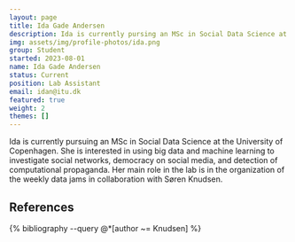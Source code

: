 ```yaml
---
layout: page
title: Ida Gade Andersen
description: Ida is currently pursing an MSc in Social Data Science at the University of Copenhagen after having completed her BSc in Digital Design and Interactive Technologies at ITU. Her main role in the lab is in the organization of the weekly data jams in collaboration with Søren Knudsen.
img: assets/img/profile-photos/ida.png
group: Student
started: 2023-08-01
name: Ida Gade Andersen
status: Current
position: Lab Assistant
email: idan@itu.dk
featured: true
weight: 2
themes: []
---
```


Ida is currently pursuing an MSc in Social Data Science at the University of Copenhagen. She is interested in using big data and machine learning to investigate social networks, democracy on social media, and detection of computational propaganda. Her main role in the lab is in the organization of the weekly data jams in collaboration with Søren Knudsen.

References
----------
<div class="publications">
  {% bibliography --query @*[author ~= Knudsen] %}
</div>
